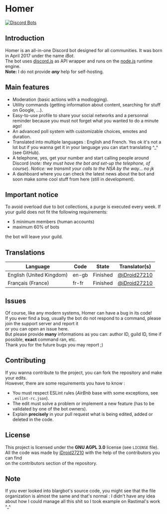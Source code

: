 # Homer

[![Discord Bots](https://discordbots.org/api/widget/305277118105911296.svg)](https://discordbots.org/bot/305277118105911296)

## Introduction
Homer is an all-in-one Discord bot designed for all communities. It was born in April 2017 under the name *iBot*.  
The bot uses [discord.js](https://discord.js.org) as API wrapper and runs on the [node.js](https://nodejs.org) runtime engine.  
**Note:** I do not provide ***any*** help for self-hosting.  

## Main features
- Moderation (basic actions with a modlogging).
- Utility commands (getting information about content, searching for stuff on Google, ...).
- Easy-to-use profile to share your social networks and a personnal reminder because you must not forget what you wanted to do a minute ago!
- An advanced poll system with customizable choices, emotes and duration.
- Translated into multiple languages : English and French. Yes ok it's not a lot but if you wanna get it in your language you can start translating ^_^ (see GitHub).
- A telephone, yes, get your number and start calling people around Discord (*note: they must have the bot and set-up the telephone, of course*). *Notice: we transmit your calls to the NSA by the way... no jk*
- A dashboard where you can check the latest news about the bot and soon make some cool stuff from here (still in development).

## Important notice
To avoid overload due to bot collections, a purge is executed every week. If your guild does not fit the following requirements:
- 5 minimum members (human accounts)
- maximum 60% of bots

the bot will leave your guild.
  
## Translations

Language                                  | Code    | State      | Translator(s)
------------------------------------------|---------|------------|------------------------------------------------
English (United Kingdom)                  | en-gb   | Finished   | [@iDroid27210](https://github.com/iDroid27210)
Français (France)                         | fr-fr   | Finished   | [@iDroid27210](https://github.com/iDroid27210)

## Issues
Of course, like any modern systems, Homer can have a bug in its code!  
If you ever find a bug, usually the bot do not respond to a command, please join the support server and report it  
or you can open an issue here.  
But please provide **many** informations as you can: author ID, guild ID, time if possible, __exact__ command ran, etc.  
Thank you for the future bugs you may report ;)  

## Contributing
If you wanna contribute to the project, you can fork the repository and make your edits.  
However, there are some requirements you have to know :  
- You must respect ESLint rules (*AirBnb* base with some exceptions, see `.eslint-rc.json`).  
- The edit must solve a problem or implement a new feature (has to be validated by one of the bot owners).  
- Explain **precisely** in your pull request what is being edited, added or deleted in the code.  
  
## License
This project is licensed under the **GNU AGPL 3.0** license (see `LICENSE` file).  
All the code was made by [iDroid27210](https://github.com/iDroid27210) with the help of the contributors you can find  
on the contributors section of the repository.
  
## Note
If you ever looked into blargbot's source code, you might see that the file organization is almost the same and that's normal : I didn't have any idea about how I could manage all this shit so I took example on Rastimal's work ^_^
